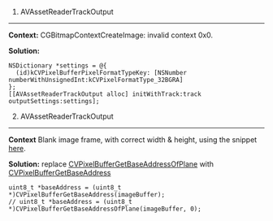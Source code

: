 1. AVAssetReaderTrackOutput
----

**Context:**
CGBitmapContextCreateImage: invalid context 0x0.

**Solution:**
```
NSDictionary *settings = @{
  (id)kCVPixelBufferPixelFormatTypeKey: [NSNumber numberWithUnsignedInt:kCVPixelFormatType_32BGRA]
};
[[AVAssetReaderTrackOutput alloc] initWithTrack:track outputSettings:settings];
```

2. AVAssetReaderTrackOutput
----

**Context**
Blank image frame, with correct width & height, using the snippet [here](http://stackoverflow.com/questions/3305862/uiimage-created-from-cmsamplebufferref-not-displayed-in-uiimageview).

**Solution:**
replace [CVPixelBufferGetBaseAddressOfPlane](https://developer.apple.com/library/Mac/DOCUMENTATION/QuartzCore/Reference/CVPixelBufferRef/Reference/reference.html#//apple_ref/c/func/CVPixelBufferGetBaseAddressOfPlane) with [CVPixelBufferGetBaseAddress](https://developer.apple.com/library/Mac/DOCUMENTATION/QuartzCore/Reference/CVPixelBufferRef/Reference/reference.html#//apple_ref/c/func/CVPixelBufferLockBaseAddress)
```
uint8_t *baseAddress = (uint8_t *)CVPixelBufferGetBaseAddress(imageBuffer);
// uint8_t *baseAddress = (uint8_t *)CVPixelBufferGetBaseAddressOfPlane(imageBuffer, 0);
```

